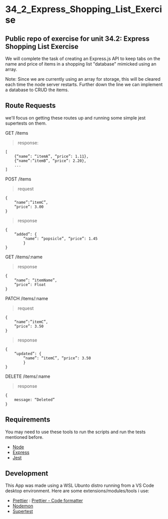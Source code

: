 # 34_2_Express_Shopping_List_Exercise
## Public repo of exercise for unit 34.2: Express Shopping List Exercise
We will complete the task of creating an Express.js API to keep tabs on the name and price of items in a shopping list "database" mimicked using an array.

Note: Since we are currently using an array for storage, this will be cleared each time the node server restarts. Further down the line we can implement a database to CRUD the items.

## Route Requests
we'll focus on getting these routes up and running some simple jest supertests on them.

GET /items
>response:

    [
        {“name”: “itemA”, “price”: 1.11},
        {“name”:”itemB”, “price”: 2.20},
        ...
    ]

POST /items
>request
    
    {
        “name”:”itemC”,
        “price”: 3.00
    } 
>response

    {
        “added”: {
            “name”: “popsicle”, “price”: 1.45
            }
    }
GET /items/:name
>response

    {
        “name”: “itemName”,
        “price”: Float
    }

PATCH /items/:name
>request
    
    {
        “name”:”itemC”,
        “price”: 3.50
    } 
>response

    {
        “updated”: {
            “name”: “itemC”, “price”: 3.50
            }
    }
DELETE /items/:name
>response

    {
        message: “Deleted”
    }

## Requirements
You may need to use these tools to run the scripts and run the tests mentioned before.
- [Node](https://nodejs.org/en)
- [Express](https://expressjs.com/)
- [Jest](https://jestjs.io/)

## Development
This App was made using a WSL Ubunto distro running from a VS Code desktop environment.
Here are some extensions/modules/tools i use:
- [Prettier](https://prettier.io/) : [Prettier - Code formatter](https://marketplace.visualstudio.com/items?itemName=esbenp.prettier-vscode)
- [Nodemon](https://www.npmjs.com/package/nodemon)
- [Supertest](https://github.com/ladjs/supertest)
